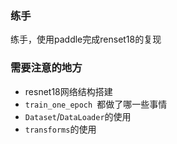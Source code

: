 ### 练手
练手，使用paddle完成renset18的复现

### 需要注意的地方
- resnet18网络结构搭建
- `train_one_epoch `都做了哪一些事情
- `Dataset`/`DataLoader`的使用
- `transforms`的使用
